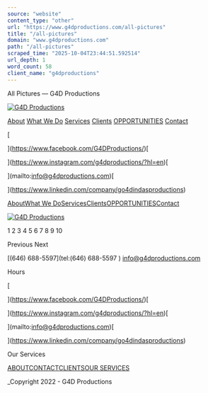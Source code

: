 ```yaml
---
source: "website"
content_type: "other"
url: "https://www.g4dproductions.com/all-pictures"
title: "/all-pictures"
domain: "www.g4dproductions.com"
path: "/all-pictures"
scraped_time: "2025-10-04T23:44:51.592514"
url_depth: 1
word_count: 58
client_name: "g4dproductions"
---
```


All Pictures — G4D Productions

[![G4D Productions](//images.squarespace-cdn.com/content/v1/5af0c245c258b4870b932464/1525729114388-6C1SQS9QLGGOXUAD9SGD/logo.png)](/)

[About](/about) [What We Do](/what-we-doo) [Services](/services-2) [Clients](/clients) [OPPORTUNITIES](https://form.jotform.com/Go4DindasProductions/g4d-opportunities) [Contact](/contact)

[

](https://www.facebook.com/G4DProductions/)[

](https://www.instagram.com/g4dproductions/?hl=en)[

](mailto:info@g4dproductions.com)[

](https://www.linkedin.com/company/go4dindasproductions)

[About](/about)[What We Do](/what-we-doo)[Services](/services-2)[Clients](/clients)[OPPORTUNITIES](https://form.jotform.com/Go4DindasProductions/g4d-opportunities)[Contact](/contact)

[![G4D Productions](//images.squarespace-cdn.com/content/v1/5af0c245c258b4870b932464/1525729114388-6C1SQS9QLGGOXUAD9SGD/logo.png)](/)

1 2 3 4 5 6 7 8 9 10

Previous Next

[(646) 688-5597](tel:\(646\) 688-5597 ) [info@g4dproductions.com](mailto:info@g4dproductions.com "info@g4dproductions.com")

Hours

[

](https://www.facebook.com/G4DProductions/)[

](https://www.instagram.com/g4dproductions/?hl=en)[

](mailto:info@g4dproductions.com)[

](https://www.linkedin.com/company/go4dindasproductions)

Our Services

[ABOUT](/about)[CONTACT](/contact)[CLIENTS](/clients)[OUR SERVICES](/our-services)

_Copyright 2022 - G4D Productions
